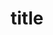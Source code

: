 ---
layout: "category"
category: "esport"
title: "title"
sitemap:
  priority: 0.8
  changefreq: weekly
---